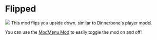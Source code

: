 # Flipped
<img src="https://cdn.discordapp.com/attachments/823980016223911957/993590754427543552/icon.png">
This mod flips you upside down, similar to Dinnerbone's player model.

You can use the [ModMenu Mod](https://github.com/TerraformersMC/ModMenu) to easily toggle the mod on and off!
